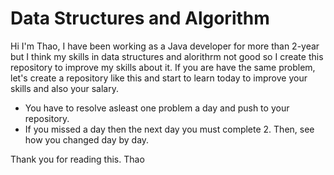 # Data Structures and Algorithm

Hi I'm Thao, I have been working as a Java developer for more than 2-year but I think my skills in data structures and alorithrm not good so I create this repository to improve my skills about it. 
If you are have the same problem, let's create a repository like this and start to learn today to improve your skills and also your salary.
* You have to resolve asleast one problem a day and push to your repository.
* If you missed a day then the next day you must complete 2.
Then, see how you changed day by day.

Thank you for reading this.
    Thao

